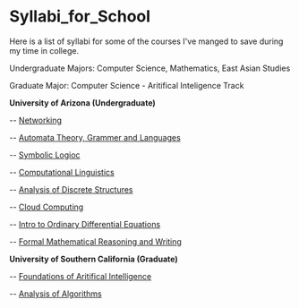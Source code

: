 # Syllabi_for_School

Here is a list of syllabi for some of the courses I've manged to save during my time in college. 

Undergraduate Majors: Computer Science, Mathematics, East Asian Studies

Graduate Major: Computer Science - Aritifical Inteligence Track


**University of Arizona (Undergraduate)**


-- [Networking](/CSC%20425%20-%20Networking_Syllabus.pdf)

-- [Automata Theory, Grammer and Languages](/CSC%20473-%20Automata%20Grammer%20and%20Languages.pdf)

-- [Symbolic Logioc](/CSC401A-Symbolic%20Logic%20-%20Syllabus.pdf)

-- [Computational Linguistics](/CSC538-Graduate%20Computational%20Linguistics.pdf)

-- [Analysis of Discrete Structures](/CSc%20345%20Analysis%20of%20Algorithms%20-%20Spring%202020%20Syllabus.pdf)

-- [Cloud Computing](/Cloud-Computing-Syllabus.pdf)

-- [Intro to Ordinary Differential Equations](/Math254%20-Ordinary-Diffeq-Syllabus.pdf)

-- [Formal Mathematical Reasoning and Writing](/Math323-Formal%20Logic%20and%20Proofs%20Syllabus.pdf)


**University of Southern California (Graduate)**


-- [Foundations of Aritifical Intelligence](/CSCI-561-AI_Syllabus.pdf)

-- [Analysis of Algorithms](/CSCI-570-%20Algorithms%20-syllabus%20Fall%202021.pdf)


